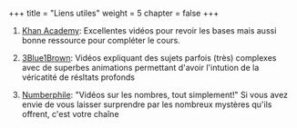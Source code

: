 +++
title = "Liens utiles"
weight = 5
chapter = false
+++

1) [Khan Academy](https://fr.khanacademy.org/math): Excellentes vidéos pour revoir les bases mais aussi bonne ressource pour compléter le cours. 

2) [3Blue1Brown](https://www.youtube.com/c/3blue1brown/featured): Vidéos expliquant des sujets parfois (très) complexes avec de superbes animations permettant d'avoir l'intution de la véricatité de résltats profonds

3) [Numberphile](https://www.youtube.com/user/numberphile/featured): "Vidéos sur les nombres, tout simplement!" Si vous avez envie de vous laisser surprendre par les nombreux mystères qu'ils offrent, c'est votre chaîne